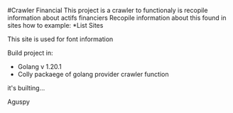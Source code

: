 #Crawler Financial
This project is a crawler to functionaly is recopile information
about actifs financiers
Recopile information about this found in sites how to example:
 *List Sites

This site is used for font information

Build project in:
 * Golang v 1.20.1
 * Colly packaege of golang provider crawler function


it's builting...

Aguspy